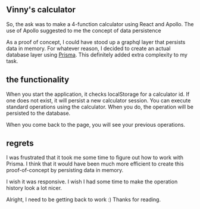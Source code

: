 ## Vinny's calculator

So, the ask was to make a 4-function calculator using React and Apollo. The use of Apollo suggested to me the concept of data persistence

As a proof of concept, I could have stood up a graphql layer that persists data in memory. For whatever reason, I decided to create an actual database layer using [Prisma](https://www.prisma.io/). This definitely added extra complexity to my task.

## the functionality

When you start the application, it checks localStorage for a calculator id. If one does not exist, it will persist a new calculator session.
You can execute standard operations using the calculator. When you do, the operation will be persisted to the database.

When you come back to the page, you will see your previous operations.

## regrets

I was frustrated that it took me some time to figure out how to work with Prisma. I think that it would have been much more efficient to create this proof-of-concept by persisting data in memory.

I wish it was responsive. I wish I had some time to make the operation history look a lot nicer.

Alright, I need to be getting back to work :) Thanks for reading.
